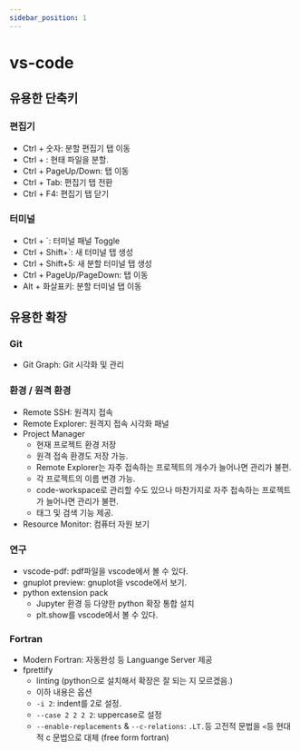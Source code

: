 ```yaml
---
sidebar_position: 1
---
```

# vs-code
## 유용한 단축키
### 편집기
* Ctrl + 숫자: 분할 편집기 탭 이동
* Ctrl + \: 현태 파일을 분할.
* Ctrl + PageUp/Down: 탭 이동
* Ctrl + Tab: 편집기 탭 전환
* Ctrl + F4: 편집기 탭 닫기
### 터미널
* Ctrl + `: 터미널 패널 Toggle
* Ctrl + Shift+`: 새 터미널 탭 생성
* Ctrl + Shift+5: 새 분할 터미널 탭 생성
* Ctrl + PageUp/PageDown: 탭 이동
* Alt + 화살표키: 분할 터미널 탭 이동

## 유용한 확장
### Git
* Git Graph: Git 시각화 및 관리
### 환경 / 원격 환경
* Remote SSH: 원격지 접속
* Remote Explorer: 원격지 접속 시각화 패널
* Project Manager
    - 현재 프로젝트 환경 저장
    - 원격 접속 환경도 저장 가능.
    - Remote Explorer는 자주 접속하는 프로젝트의 개수가 늘어나면 관리가 불편.
    - 각 프로젝트의 이름 변경 가능.
    - code-workspace로 관리할 수도 있으나 마찬가지로 자주 접속하는 프로젝트가 늘어나면 관리가 불편.
    - 태그 및 검색 기능 제공.
* Resource Monitor: 컴퓨터 자원 보기
### 연구
* vscode-pdf: pdf파일을 vscode에서 볼 수 있다.
* gnuplot preview: gnuplot을 vscode에서 보기.
* python extension pack
    - Jupyter 환경 등 다양한 python 확장 통합 설치
    - plt.show를 vscode에서 볼 수 있다.
### Fortran
* Modern Fortran: 자동완성 등 Languange Server 제공
* fprettify
    - linting (python으로 설치해서 확장은 잘 되는 지 모르겠음.)
    - 이하 내용은 옵션
    - `-i 2`: indent를 2로 설정.
    - `--case 2 2 2 2`: uppercase로 설정
    - `--enable-replacements` & `--c-relations`: `.LT.`등 고전적 문법을 `<`등 현대적 c 문법으로 대체 (free form fortran)
